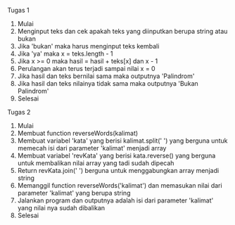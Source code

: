 Tugas 1
1. Mulai
2. Menginput teks dan cek apakah teks yang diinputkan berupa string atau bukan
3. Jika 'bukan' maka harus menginput teks kembali
4. Jika 'ya' maka x = teks.length - 1
5. Jika x >= 0 maka hasil = hasil + teks[x] dan x - 1
6. Perulangan akan terus terjadi sampai nilai x = 0
7. Jika hasil dan teks bernilai sama maka outputnya 'Palindrom'
8. Jika hasil dan teks nilainya tidak sama maka outputnya 'Bukan Palindrom'
9. Selesai

Tugas 2
1. Mulai
2. Membuat function reverseWords(kalimat)
3. Membuat variabel 'kata' yang berisi kalimat.split(' ') yang berguna untuk memecah isi dari parameter 'kalimat' menjadi array
4. Membuat variabel 'revKata' yang berisi kata.reverse() yang berguna untuk membalikan nilai array yang tadi sudah dipecah
5. Return revKata.join(' ') berguna untuk menggabungkan array menjadi string
6. Memanggil function reverseWords('kalimat') dan memasukan nilai dari parameter 'kalimat' yang berupa string
7. Jalankan program dan outputnya adalah isi dari parameter 'kalimat' yang nilai nya sudah dibalikan
8. Selesai

